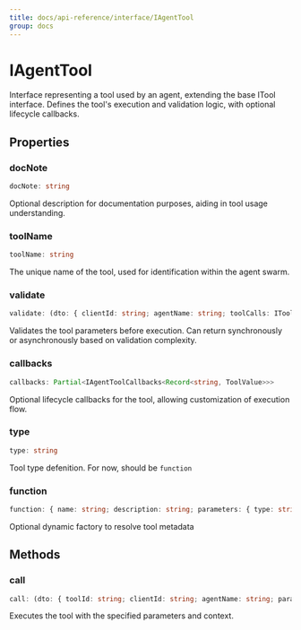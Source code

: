 ```yaml
---
title: docs/api-reference/interface/IAgentTool
group: docs
---
```


# IAgentTool

Interface representing a tool used by an agent, extending the base ITool interface.
Defines the tool's execution and validation logic, with optional lifecycle callbacks.

## Properties

### docNote

```ts
docNote: string
```

Optional description for documentation purposes, aiding in tool usage understanding.

### toolName

```ts
toolName: string
```

The unique name of the tool, used for identification within the agent swarm.

### validate

```ts
validate: (dto: { clientId: string; agentName: string; toolCalls: IToolCall[]; params: T; }) => boolean | Promise<boolean>
```

Validates the tool parameters before execution.
Can return synchronously or asynchronously based on validation complexity.

### callbacks

```ts
callbacks: Partial<IAgentToolCallbacks<Record<string, ToolValue>>>
```

Optional lifecycle callbacks for the tool, allowing customization of execution flow.

### type

```ts
type: string
```

Tool type defenition. For now, should be `function`

### function

```ts
function: { name: string; description: string; parameters: { type: string; required: string[]; properties: { [key: string]: { type: string; description: string; enum?: string[]; }; }; }; } | ((clientId: string, agentName: string) => { ...; } | Promise<...>)
```

Optional dynamic factory to resolve tool metadata

## Methods

### call

```ts
call: (dto: { toolId: string; clientId: string; agentName: string; params: T; toolCalls: IToolCall[]; abortSignal: TAbortSignal; callReason: string; isLast: boolean; }) => Promise<...>
```

Executes the tool with the specified parameters and context.
